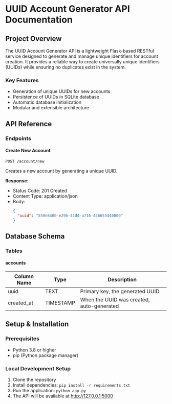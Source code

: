 # UUID Account Generator API Documentation

## Project Overview

The UUID Account Generator API is a lightweight Flask-based RESTful service designed to generate and manage unique identifiers for account creation. It provides a reliable way to create universally unique identifiers (UUIDs) while ensuring no duplicates exist in the system.

### Key Features

- Generation of unique UUIDs for new accounts
- Persistence of UUIDs in SQLite database
- Automatic database initialization
- Modular and extensible architecture

## API Reference

### Endpoints

#### Create New Account

```
POST /account/new
```

Creates a new account by generating a unique UUID.

**Response**:
- Status Code: 201 Created
- Content Type: application/json
- Body:
  ```json
  {
    "uuid": "550e8400-e29b-41d4-a716-446655440000"
  }
  ```

## Database Schema

### Tables

#### accounts

| Column Name | Type | Description |
|-------------|------|-------------|
| uuid | TEXT | Primary key, the generated UUID |
| created_at | TIMESTAMP | When the UUID was created, auto-generated |

## Setup & Installation

### Prerequisites

- Python 3.8 or higher
- pip (Python package manager)

### Local Development Setup

1. Clone the repository
2. Install dependencies: `pip install -r requirements.txt`
3. Run the application: `python app.py`
4. The API will be available at http://127.0.0.1:5000
